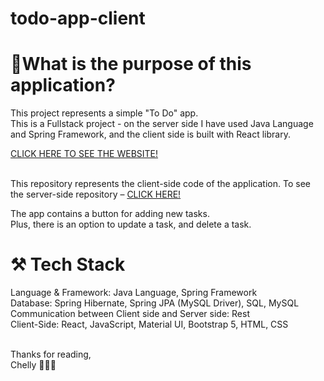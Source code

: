 ﻿# todo-app-client

# 🤔What is the purpose of this application?
This project represents a simple "To Do" app.<br/>
This is a Fullstack project - on the server side I have used Java Language and Spring Framework, and the client side is built with React library.

[CLICK HERE TO SEE THE WEBSITE!]( http://todoms.s3-website-us-east-1.amazonaws.com/)<br/><br/>

This repository represents the client-side code of the application.
To see the server-side repository – [CLICK HERE!](https://github.com/itsmechelly/todo-app-server)<br/>

The app contains a button for adding new tasks.<br/>
Plus, there is an option to update a task, and delete a task.<br/>


# ⚒️ Tech Stack
Language & Framework: Java Language, Spring Framework
<br/>
Database: Spring Hibernate, Spring JPA (MySQL Driver), SQL, MySQL
<br/>
Communication between Client side and Server side: Rest
<br/>
Client-Side: React, JavaScript, Material UI, Bootstrap 5, HTML, CSS
<br/>


<br/>
Thanks for reading,
<br/>
Chelly 👩🏻‍💻
